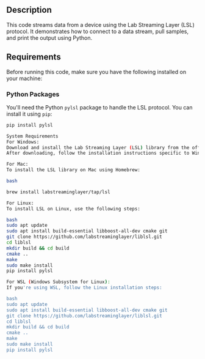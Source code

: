 
## Description
This code streams data from a device using the Lab Streaming Layer (LSL) protocol. It demonstrates how to connect to a data stream, pull samples, and print the output using Python.

## Requirements

Before running this code, make sure you have the following installed on your machine:

### Python Packages
You'll need the Python `pylsl` package to handle the LSL protocol. You can install it using `pip`:
```bash
pip install pylsl

System Requirements
For Windows:
Download and install the Lab Streaming Layer (LSL) library from the official GitHub releases page.
After downloading, follow the installation instructions specific to Windows.

For Mac:
To install the LSL library on Mac using Homebrew:

bash

brew install labstreaminglayer/tap/lsl

For Linux:
To install LSL on Linux, use the following steps:

bash
sudo apt update
sudo apt install build-essential libboost-all-dev cmake git
git clone https://github.com/labstreaminglayer/liblsl.git
cd liblsl
mkdir build && cd build
cmake ..
make
sudo make install
pip install pylsl

For WSL (Windows Subsystem for Linux):
If you're using WSL, follow the Linux installation steps:

bash
sudo apt update
sudo apt install build-essential libboost-all-dev cmake git
git clone https://github.com/labstreaminglayer/liblsl.git
cd liblsl
mkdir build && cd build
cmake ..
make
sudo make install
pip install pylsl
